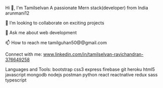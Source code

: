 Hi 👋, I'm Tamilselvan
A passionate Mern stack(developer) from India
arunmani12

👯 I’m looking to collaborate on exciting projects

💬 Ask me about web development

📫 How to reach me tamilguhan50@@gmail.com

Connect with me:
www.linkedin.com/in/tamilselvan-ravichandran-376649258

Languages and Tools:
bootstrap css3 express firebase git heroku html5 javascript mongodb nodejs postman python react reactnative redux sass typescript

